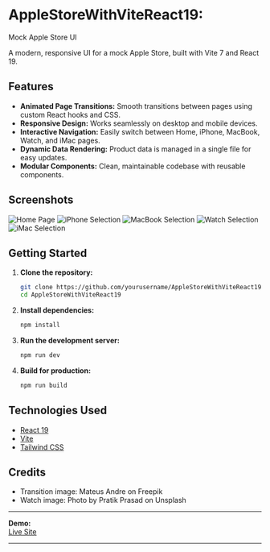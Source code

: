 # AppleStoreWithViteReact19: 

Mock Apple Store UI

A modern, responsive UI for a mock Apple Store, built with Vite 7 and React 19.

## Features

- **Animated Page Transitions:** Smooth transitions between pages using custom React hooks and CSS.
- **Responsive Design:** Works seamlessly on desktop and mobile devices.
- **Interactive Navigation:** Easily switch between Home, iPhone, MacBook, Watch, and iMac pages.
- **Dynamic Data Rendering:** Product data is managed in a single file for easy updates.
- **Modular Components:** Clean, maintainable codebase with reusable components.

## Screenshots

![Home Page](public/images/screenshot-home.png)
![iPhone Selection](public/images/screenshot-iphone.png)
![MacBook Selection](public/images/screenshot-macbook.png)
![Watch Selection](public/images/screenshot-watch.png)
![iMac Selection](public/images/screenshot-imac.png)

## Getting Started

1. **Clone the repository:**
   ```sh
   git clone https://github.com/yourusername/AppleStoreWithViteReact19.git
   cd AppleStoreWithViteReact19
   ```

2. **Install dependencies:**
   ```sh
   npm install
   ```

3. **Run the development server:**
   ```sh
   npm run dev
   ```

4. **Build for production:**
   ```sh
   npm run build
   ```

## Technologies Used

- [React 19](https://react.dev/)
- [Vite](https://vitejs.dev/)
- [Tailwind CSS](https://tailwindcss.com/)

## Credits

- Transition image: Mateus Andre on Freepik
- Watch image: Photo by Pratik Prasad on Unsplash

---

**Demo:**  
[Live Site](https://garimak1.github.io/AppleStoreWithViteReact19/)

---

